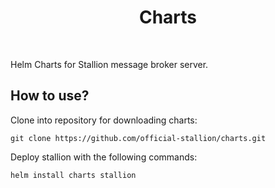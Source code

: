 <h1 align="center">
Charts
</h1>

<br />

Helm Charts for Stallion message broker server.

## How to use?

Clone into repository for downloading charts:

```shell
git clone https://github.com/official-stallion/charts.git
```

Deploy stallion with the following commands:

```shell
helm install charts stallion
```

